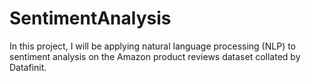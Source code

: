 # SentimentAnalysis
In this project, I will be applying natural language processing (NLP) to sentiment analysis on the Amazon product reviews dataset collated by Datafinit.
